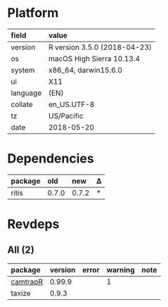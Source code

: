 # Platform

|field    |value                        |
|:--------|:----------------------------|
|version  |R version 3.5.0 (2018-04-23) |
|os       |macOS High Sierra 10.13.4    |
|system   |x86_64, darwin15.6.0         |
|ui       |X11                          |
|language |(EN)                         |
|collate  |en_US.UTF-8                  |
|tz       |US/Pacific                   |
|date     |2018-05-20                   |

# Dependencies

|package |old   |new   |Δ  |
|:-------|:-----|:-----|:--|
|ritis   |0.7.0 |0.7.2 |*  |

# Revdeps

## All (2)

|package                          |version |error |warning |note |
|:--------------------------------|:-------|:-----|:-------|:----|
|[camtrapR](problems.md#camtrapr) |0.99.9  |      |1       |     |
|taxize                           |0.9.3   |      |        |     |

